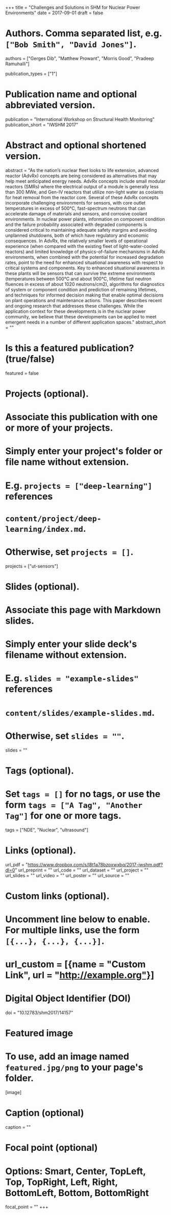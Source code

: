 +++
title = "Challenges and Solutions in SHM for Nuclear Power Environments"
date = 2017-09-01
draft = false

# Authors. Comma separated list, e.g. `["Bob Smith", "David Jones"]`.
authors = ["Gerges Dib", "Matthew Prowant", "Morris Good", "Pradeep Ramuhalli"]

publication_types = ["1"]

# Publication name and optional abbreviated version.
publication = "International Workshop on Structural Health Monitoring"
publication_short = "IWSHM 2017"

# Abstract and optional shortened version.
abstract = "As the nation’s nuclear fleet looks to life extension, advanced reactor (AdvRx) concepts are being considered as alternatives that may help meet anticipated energy needs. AdvRx concepts include small modular reactors (SMRs) where the electrical output of a module is generally less than 300 MWe, and Gen-IV reactors that utilize non-light water as coolants for heat removal from the reactor core. Several of these AdvRx concepts incorporate challenging environments for sensors, with core outlet temperatures in excess of 500°C, fast-spectrum neutrons that can accelerate damage of materials and sensors, and corrosive coolant environments. In nuclear power plants, information on component condition and the failure probability associated with degraded components is considered critical to maintaining adequate safety margins and avoiding unplanned shutdowns, both of which have regulatory and economic consequences. In AdvRx, the relatively smaller levels of operational experience (when compared with the existing fleet of light-water-cooled reactors) and limited knowledge of physics-of-failure mechanisms in AdvRx environments, when combined with the potential for increased degradation rates, point to the need for enhanced situational awareness with respect to critical systems and components. Key to enhanced situational awareness in these plants will be sensors that can survive the extreme environments (temperatures between 500°C and about 900°C, lifetime fast neutron fluences in excess of about 1020 neutrons/cm2), algorithms for diagnostics of system or component condition and prediction of remaining lifetimes, and techniques for informed decision making that enable optimal decisions on plant operations and maintenance actions. This paper describes recent and ongoing research that addresses these challenges. While the application context for these developments is in the nuclear power community, we believe that these developments can be applied to meet emergent needs in a number of different application spaces."
abstract_short = ""

# Is this a featured publication? (true/false)
featured = false

# Projects (optional).
#   Associate this publication with one or more of your projects.
#   Simply enter your project's folder or file name without extension.
#   E.g. `projects = ["deep-learning"]` references 
#   `content/project/deep-learning/index.md`.
#   Otherwise, set `projects = []`.
projects = ["ut-sensors"]

# Slides (optional).
#   Associate this page with Markdown slides.
#   Simply enter your slide deck's filename without extension.
#   E.g. `slides = "example-slides"` references 
#   `content/slides/example-slides.md`.
#   Otherwise, set `slides = ""`.
slides = ""

# Tags (optional).
#   Set `tags = []` for no tags, or use the form `tags = ["A Tag", "Another Tag"]` for one or more tags.
tags = ["NDE", "Nuclear", "ultrasound"]

# Links (optional).
url_pdf = "https://www.dropbox.com/s/l8t1a78bzpxwxbq/2017-iwshm.pdf?dl=0"
url_preprint = ""
url_code = ""
url_dataset = ""
url_project = ""
url_slides = ""
url_video = ""
url_poster = ""
url_source = ""

# Custom links (optional).
#   Uncomment line below to enable. For multiple links, use the form `[{...}, {...}, {...}]`.
# url_custom = [{name = "Custom Link", url = "http://example.org"}]

# Digital Object Identifier (DOI)
doi = "10.12783/shm2017/14157"

# Featured image
# To use, add an image named `featured.jpg/png` to your page's folder. 
[image]
  # Caption (optional)
  caption = ""

  # Focal point (optional)
  # Options: Smart, Center, TopLeft, Top, TopRight, Left, Right, BottomLeft, Bottom, BottomRight
  focal_point = ""
+++
